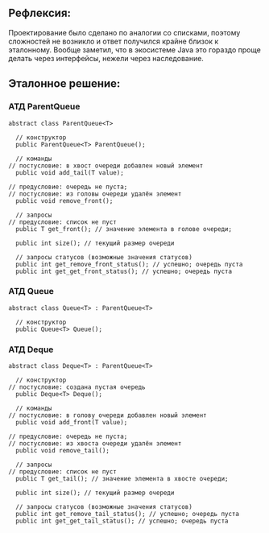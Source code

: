 ## Рефлексия:
Проектирование было сделано по аналогии со списками, поэтому сложностей не возникло и ответ получился крайне близок к эталонному. Вообще заметил, что в экосистеме Java это гораздо проще делать через интерфейсы, нежели через наследование. 

## Эталонное решение:
### АТД ParentQueue
```
abstract class ParentQueue<T>

  // конструктор
  public ParentQueue<T> ParentQueue();

  // команды
// постусловие: в хвост очереди добавлен новый элемент
  public void add_tail(T value);

// предусловие: очередь не пуста;
// постусловие: из головы очереди удалён элемент
  public void remove_front();

  // запросы
// предусловие: список не пуст
  public T get_front(); // значение элемента в голове очереди; 

  public int size(); // текущий размер очереди

  // запросы статусов (возможные значения статусов)
  public int get_remove_front_status(); // успешно; очередь пуста
  public int get_get_front_status(); // успешно; очередь пуста
```
### АТД Queue
```
abstract class Queue<T> : ParentQueue<T>

  // конструктор
  public Queue<T> Queue();
```
### АТД Deque
```
abstract class Deque<T> : ParentQueue<T>

  // конструктор
// постусловие: создана пустая очередь
  public Deque<T> Deque();

  // команды
// постусловие: в голову очереди добавлен новый элемент
  public void add_front(T value); 

// предусловие: очередь не пуста;
// постусловие: из хвоста очереди удалён элемент
  public void remove_tail(); 

  // запросы
// предусловие: список не пуст
  public T get_tail(); // значение элемента в хвосте очереди; 

  public int size(); // текущий размер очереди

  // запросы статусов (возможные значения статусов)
  public int get_remove_tail_status(); // успешно; очередь пуста
  public int get_get_tail_status(); // успешно; очередь пуста
```
